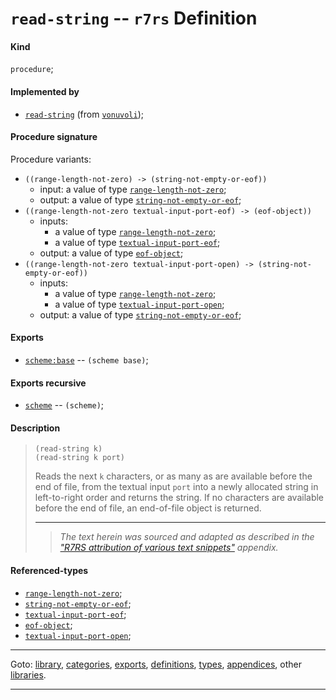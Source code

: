

<a id='definition__r7rs__read-string'></a>

# `read-string` -- `r7rs` Definition


<a id='definition__r7rs__read-string__kind'></a>

#### Kind

`procedure`;


<a id='definition__r7rs__read-string__implemented-by'></a>

#### Implemented by

 * [`read-string`](../../vonuvoli/definitions/read-string.md#definition__vonuvoli__read-string) (from [`vonuvoli`](../../vonuvoli/_index.md#library__vonuvoli));


<a id='definition__r7rs__read-string__procedure-signature'></a>

#### Procedure signature

Procedure variants:
 * `((range-length-not-zero) -> (string-not-empty-or-eof))`
   * input: a value of type [`range-length-not-zero`](../../r7rs/types/range-length-not-zero.md#type__r7rs__range-length-not-zero);
   * output: a value of type [`string-not-empty-or-eof`](../../r7rs/types/string-not-empty-or-eof.md#type__r7rs__string-not-empty-or-eof);
 * `((range-length-not-zero textual-input-port-eof) -> (eof-object))`
   * inputs:
     * a value of type [`range-length-not-zero`](../../r7rs/types/range-length-not-zero.md#type__r7rs__range-length-not-zero);
     * a value of type [`textual-input-port-eof`](../../r7rs/types/textual-input-port-eof.md#type__r7rs__textual-input-port-eof);
   * output: a value of type [`eof-object`](../../r7rs/types/eof-object.md#type__r7rs__eof-object);
 * `((range-length-not-zero textual-input-port-open) -> (string-not-empty-or-eof))`
   * inputs:
     * a value of type [`range-length-not-zero`](../../r7rs/types/range-length-not-zero.md#type__r7rs__range-length-not-zero);
     * a value of type [`textual-input-port-open`](../../r7rs/types/textual-input-port-open.md#type__r7rs__textual-input-port-open);
   * output: a value of type [`string-not-empty-or-eof`](../../r7rs/types/string-not-empty-or-eof.md#type__r7rs__string-not-empty-or-eof);


<a id='definition__r7rs__read-string__exports'></a>

#### Exports

 * [`scheme:base`](../../r7rs/exports/scheme_3a_base.md#export__r7rs__scheme_3a_base) -- `(scheme base)`;


<a id='definition__r7rs__read-string__exports-recursive'></a>

#### Exports recursive

 * [`scheme`](../../r7rs/exports/scheme.md#export__r7rs__scheme) -- `(scheme)`;


<a id='definition__r7rs__read-string__description'></a>

#### Description

> ````
> (read-string k)
> (read-string k port)
> ````
> 
> 
> Reads the next `k` characters, or as many as are available before the end of file,
> from the textual
> input `port` into a newly allocated string in left-to-right order
> and returns the string.
> If no characters are available before the end of file,
> an end-of-file object is returned.
> 
> 
> ----
> > *The text herein was sourced and adapted as described in the ["R7RS attribution of various text snippets"](../../r7rs/appendices/attribution.md#appendix__r7rs__attribution) appendix.*


<a id='definition__r7rs__read-string__referenced-types'></a>

#### Referenced-types

 * [`range-length-not-zero`](../../r7rs/types/range-length-not-zero.md#type__r7rs__range-length-not-zero);
 * [`string-not-empty-or-eof`](../../r7rs/types/string-not-empty-or-eof.md#type__r7rs__string-not-empty-or-eof);
 * [`textual-input-port-eof`](../../r7rs/types/textual-input-port-eof.md#type__r7rs__textual-input-port-eof);
 * [`eof-object`](../../r7rs/types/eof-object.md#type__r7rs__eof-object);
 * [`textual-input-port-open`](../../r7rs/types/textual-input-port-open.md#type__r7rs__textual-input-port-open);

----

Goto: [library](../../r7rs/_index.md#library__r7rs), [categories](../../r7rs/categories/_index.md#toc__r7rs__categories), [exports](../../r7rs/exports/_index.md#toc__r7rs__exports), [definitions](../../r7rs/definitions/_index.md#toc__r7rs__definitions), [types](../../r7rs/types/_index.md#toc__r7rs__types), [appendices](../../r7rs/appendices/_index.md#toc__r7rs__appendices), other [libraries](../../_libraries.md#toc__libraries).

----

